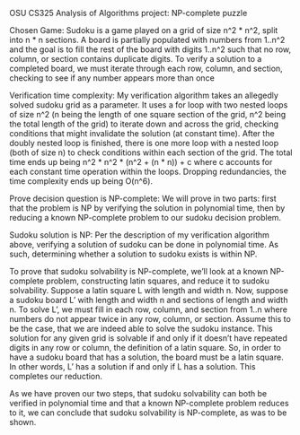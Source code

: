 OSU CS325 Analysis of Algorithms project: NP-complete puzzle

Chosen Game: Sudoku is a game played on a grid of size n^2 * n^2, split into n * n sections. A board is partially populated with numbers from 1..n^2 and the goal is to fill the rest of the board with digits 1..n^2 such that no row, column, or section contains duplicate digits. To verify a solution to a completed board, we must iterate through each row, column, and section, checking to see if any number appears more than once

Verification time complexity: My verification algorithm takes an allegedly solved sudoku grid as a parameter. It uses a for loop with two nested loops of size n^2 (n being the length of one square section of the grid, n^2 being the total length of the grid) to iterate down and across the grid, checking conditions that might invalidate the solution (at constant time). After the doubly nested loop is finished, there is one more loop with a nested loop (both of size n) to check conditions within each section of the grid. The total time ends up being n^2 * n^2 * (n^2 + (n * n)) + c where c accounts for each constant time operation within the loops. Dropping redundancies, the time complexity ends up being O(n^6).

Prove decision question is NP-complete: We will prove in two parts: first that the problem is NP by verifying the solution in polynomial time, then by reducing a known NP-complete problem to our sudoku decision problem.

Sudoku solution is NP: Per the description of my verification algorithm above, verifying a solution of sudoku can be done in polynomial time. As such, determining whether a solution to sudoku exists is within NP.

To prove that sudoku solvability is NP-complete, we’ll look at a known NP-complete problem, constructing latin squares, and reduce it to sudoku solvability. Suppose a latin square L with length and width n. Now, suppose a sudoku board L’ with length and width n and sections of length and width n. To solve L’, we must fill in each row, column, and section from 1..n where numbers do not appear twice in any row, column, or section. Assume this to be the case, that we are indeed able to solve the sudoku instance. This solution for any given grid is solvable if and only if it doesn’t have repeated digits in any row or column, the definition of a latin square. So, in order to have a sudoku board that has a solution, the board must be a latin square. In other words, L’ has a solution if and only if L has a solution. This completes our reduction.

As we have proven our two steps, that sudoku solvability can both be verified in polynomial time and that a known NP-complete problem reduces to it, we can conclude that sudoku solvability is NP-complete, as was to be shown.
